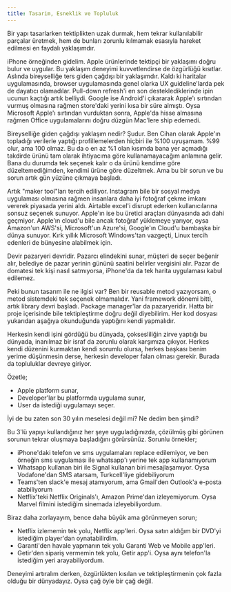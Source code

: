 ```yaml
---
title: Tasarim, Esneklik ve Topluluk
---
```


Bir yapı tasarlarken tektiplikten uzak durmak, hem tekrar kullanılabilir
parçalar üretmek, hem de bunları zorunlu kılmamak esasıyla hareket edilmesi en
faydalı yaklaşımdır.

iPhone örneğinden gidelim. Apple ürünlerinde tektipçi bir yaklaşımı doğru bulur
ve uygular.  Bu yaklaşım deneyimi kuvvetlendirse de özgürlüğü kısıtlar. Aslında
bireyselliğe ters giden çağdışı bir yaklaşımdır. Kaldı ki haritalar
uygulamasında, browser uygulamasında genel olarka UX guideline'larda pek de
dayatıcı olamadılar. Pull-down refresh'i en son desteklediklerinde ipin ucunun
kaçtığı artık belliydi. Google ise Android'i çıkararak Apple'ı sırtından vurmuş
olmasına rağmen store'daki yerini kısa bir süre almıştı.  Oysa Microsoft
Apple'ı sırtından vurduktan sonra, Apple'da hisse almasına rağmen Office
uygulamalarını doğru düzgün Mac'lere ship edemedi.

Bireyselliğe giden çağdışı yaklaşım nedir? Şudur. Ben Cihan olarak Apple'ın
topladığı verilerle yaptığı profillemelerden hiçbiri ile %100 uyuşamam. %99
olur, ama 100 olmaz.  Bu da o en az %1 olan kısımda bana yer açmadığı takdirde
ürünü tam olarak ihtiyacıma göre kullanamayacağım anlamına gelir. Bana du
durumda tek seçenek kalır o da ürünü kendime göre düzeltemediğimden, kendimi
ürüne göre düzeltmek. Ama bu bir sorun ve bu sorun artık gün yüzüne çıkmaya
başladı.

Artık "maker tool"ları tercih ediliyor. Instagram bile bir sosyal medya
uygulaması olmasına rağmen insanlara daha iyi fotoğraf çekme imkanı vererek
piyasada yerini aldı. Airtable excel'i disrupt ederken kullanıcılarına sonsuz
seçenek sunuyor. Apple'ın ise bu üretici araçları dünyasında adı dahi geçmiyor.
Apple'ın cloud'u bile ancak fotoğraf yüklemeye yarıyor, oysa Amazon'un AWS'si,
Microsoft'un Azure'si, Google'ın Cloud'u bambaşka bir dünya sunuyor.  Kırk
yıllık Microsoft Windows'tan vazgeçti, Linux tercih edenleri de bünyesine
alabilmek için.

Devir pazaryeri devridir. Pazarcı elindekini sunar, müşteri de seçer beğenir
alır, belediye de pazar yerinin gününü saatini belirler vergisini alır. Pazar
de domatesi tek kişi nasıl satmıyorsa, iPhone'da da tek harita uygulaması kabul
edilemez.

Peki bunun tasarım ile ne ilgisi var? Ben bir reusable metod yazıyorsam, o
metod sistemdeki tek seçenek olmamalıdır. Yani framework dönemi bitti, artık
library devri başladı. Package manager'lar da pazaryeridir. Hatta bir proje
içerisinde bile tektipleştirme doğru değil diyebilirim. Her kod dosyası
yukarıdan aşağıya okunduğunda yaptığını kendi yapmalıdır.

Herkesin kendi işini gördüğü bu dünyada, çoksesliliğin zirve yaptığı bu
dünyada, inanılmaz bir israf da zorunlu olarak karşımıza çıkıyor. Herkes kendi
düzenini kurmaktan kendi sorumlu olursa, herkes başkası benim yerime düşünmesin
derse, herkesin developer falan olması gerekir. Burada da topluluklar devreye
giriyor.

Özetle;

- Apple platform sunar,
- Developer'lar bu platformda uygulama sunar,
- User da istediği uygulamayı seçer.

İyi de bu zaten son 30 yılın meselesi değil mi? Ne dedim ben şimdi?

Bu 3'lü yapıyı kullandığınız her şeye uyguladığınızda, çözülmüş gibi görünen
sorunun tekrar oluşmaya başladığını görürsünüz. Sorunlu örnekler;

- iPhone'daki telefon ve sms uygulamaları replace edilemiyor, ve ben örneğin
  sms uygulaması ile whatsapp'ı yerine tek app kullanamıyorum
- Whatsapp kullanan biri ile Signal kullanan biri mesajlaşamıyor. Oysa
  Vodafone'dan SMS atarsam, Turkcell'liye gidebiliyorum
- Teams'ten slack'e mesaj atamıyorum, ama Gmail'den Outlook'a e-posta
  atabiliyorum
- Netflix'teki Netflix Originals'ı, Amazon Prime'dan izleyemiyorum. Oysa Marvel
  filmini istediğim sinemada izleyebiliyordum.

Biraz daha zorlayayım, bence daha büyük ama görünmeyen sorun;

- Netflix izlememin tek yolu, Netflix app'leri. Oysa satın aldığım bir DVD'yi
  istediğim player'dan oynatabilirdim.
- Garanti'den havale yapmanın tek yolu Garanti Web ve Mobile app'leri.
- Getir'den sipariş vermemin tek yolu, Getir app'i. Oysa aynı telefon'la
  istediğim yeri arayabiliyordum.

Deneyimi artıralım derken, özgürlükten kısılan ve tektipleştirmenin çok fazla
olduğu bir dünyadayız. Oysa çağ öyle bir çağ değil.
